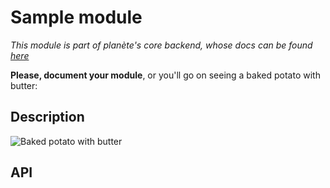 # Sample module
*This module is part of planète's core backend, whose docs can be found [here](../../README.md)*

**Please, document your module**, or you'll go on seeing a baked potato with butter:

## Description
![Baked potato with butter](https://cloud.githubusercontent.com/assets/13233859/10263240/01ad3a84-69e7-11e5-8406-7e0848b24015.jpg)

## API
